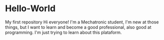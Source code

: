 # Hello-World
My first repository
Hi everyone!
I'm a Mechatronic student, I'm new at those things, but I want to learn and become a good professional, also good at programming.
I'm just trying to learn about this plataform.
